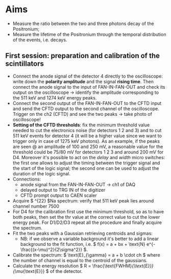 # Aims
* Measure the ratio between the two and three photons decay of the Positronium;
* Measure the lifetime of the Positronium through the temporal distribution of the events, i.e. decays.
  

## First session: preparation and calibration of the scintillators
* Connect the anode signal of the detector 4 directly to the oscilloscope: write down the **polarity amplitude** and the signal **rising time**. Then connect the anode signal to the input of FAN-IN-FAN-OUT and check its output on the oscilloscope -> identify the amplitude corresponding to the 511 keV and 1274 keV energy peaks.
* Connect the second output of the FAN-IN-FAN-OUT to the CFTD input and send the CFTD output to the second channel of the oscilloscope. Trigger on the ch2 (CFTD) and see the two peaks -> take photo of oscilloscope! 
* **Setting of the CFTD thresholds**: fix the minimum threshold value needed to cut the electronics noise (for detectors 1 2 and 3) and to cut 511 keV events for detector 4 (it will be a higher value since we want to trigger only in case of 1275 keV photons). As an example, if the peaks are seen @ an amplitude of 100 and 250 mV, a reasonable value for the threshold could be 75/80 mV for detectors 1 2 3 and around 200 mV for D4. Moreover it's possible to act on the *delay* and *width* micro switches: the first one allows to adjust the timing between the trigger signal and the start of the logic signal; the second one can be used to adjust the duration of the logic signal. 
* Connections:
  - anode signal from the FAN-IN-FAN-OUT -> ch1 of DAQ
  - delayed output to TRG IN of the digitizer
  - CFTD prompt output to CAEN scaler 
* Acquire $ ^{22} $Na spectrum: verify that 511 keV peak lies around channel number 7500
* For D4 for the calibration first use the minimum threshold, so as to have both peaks, then set the thr value at the correct value to cut the lower energy peak. For D1/D2/D3 repeat all the procedure and finally acquire the spectrum. 
* Fit the two peaks with a Gaussian retrieving centroids and sigmas: 
  - NB: if we observe a variable background it's better to add a linear background to the fit function, i.e. $ f(x) = a + bx + \text{N} e^{-\frac{(x-\mu)^2}{2\sigma^2}} $. 
* Calibrate the spectrum: $ \text{E}_{\gamma} = a + b \cdot ch $ where the number of channel is equal to the centroid of the gaussians. 
* Calculate the energy resolution $ R = \frac{\text{FWHM}_{\text{E}}}{\mu_{\text{E}}} $ of the detector.
